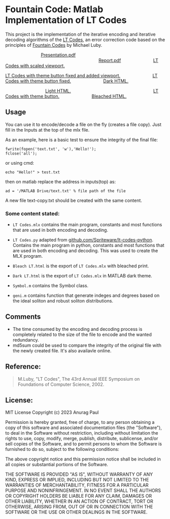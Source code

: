 # Fountain Code: Matlab Implementation of LT Codes

This project is the implementation of the iterative encoding and iterative decoding algorithms of the [LT Codes](https://en.wikipedia.org/wiki/LT_codes),
an error correction code based on the principles of [Fountain Codes](https://en.wikipedia.org/wiki/Fountain_code) by Michael Luby.

&emsp;&emsp;&emsp;&emsp;&emsp;&emsp;&emsp;&emsp;[Presentation.pdf](https://anuragpaul0.github.io/LT-Codes/Anurag%20Paul%2020EC01045%20ppt.pdf)          &emsp;&emsp;&emsp;&emsp;&emsp;&emsp;&emsp;&emsp;&emsp;&emsp;&emsp;&emsp;&emsp;&emsp;&emsp;&emsp;&emsp;&emsp;&emsp;&emsp;&emsp;[Report.pdf](https://anuragpaul0.github.io/LT-Codes/Anurag%20Paul%2020EC01045.pdf)                        &emsp;&emsp;&emsp;&emsp;&emsp;&emsp;&emsp;[LT Codes with scaled viewport.](https://anuragpaul0.github.io/LT-Codes/HTML/LT%20Scaled.html)

[LT Codes with theme button fixed and added viewport.](https://anuragpaul0.github.io/LT-Codes/HTML/LT%20Viewport.html)                       &emsp;&emsp;&emsp;&emsp;&emsp;&emsp;&emsp;[LT Codes with theme button fixed.](https://anuragpaul0.github.io/LT-Codes/HTML/LT%20Button.html)                         &emsp;&emsp;&emsp;&emsp;&emsp;&emsp;&emsp;[Dark HTML.](https://anuragpaul0.github.io/LT-Codes/HTML/Dark%20LT.html)

&emsp;&emsp;&emsp;&emsp;&emsp;&emsp;&emsp;&emsp;&emsp;[Light HTML.](https://anuragpaul0.github.io/LT-Codes/HTML/Light%20LT.html)                                 &emsp;&emsp;&emsp;&emsp;&emsp;&emsp;&emsp;&emsp;&emsp;&emsp;&emsp;&emsp;&emsp;&emsp; &emsp;&emsp;&emsp;&emsp;[LT Codes with theme button.](https://anuragpaul0.github.io/LT-Codes/HTML/LT%20abs%20butn.html)                            &emsp;&emsp;&emsp;&emsp;&emsp;&emsp;&emsp;[Bleached HTML.](https://anuragpaul0.github.io/LT-Codes/HTML/Bleach%20LT.html)

## Usage

You can use it to encode/decode a file on the fly (creates a file copy). Just fill in the Inputs at the top of the mlx file.

As an example, here is a basic test to ensure the integrity of the final file:
```
fwrite(fopen('text.txt', 'w'),'Hello!');
fclose('all');
```
or using cmd:
```
echo "Hello!" > test.txt
```
then on matlab replace the address in inputs(top) as:
```
ad = '/MATLAB Drive/text.txt' % file path of the file
```
A new file text-copy.txt should be created with the same content.

### Some content stated:

* `LT Codes.mlx` contains the main program, constants and most functions that are used in both encoding and decoding.
* `LT Codes.py` adapted from [github.com/Spriteware/lt-codes-python](https://github.com/Spriteware/lt-codes-python). Contains the main program in python, constants and most functions that are used in both encoding and decoding. This was used to create the MLX program.

* `Bleach LT.html` is the export of `LT Codes.mlx` with bleached print.
* `Dark LT.html` is the export of `LT Codes.mlx` in MATLAB dark theme.
* `Symbol.m` contains the Symbol class.
* `geni.m` contains function that generate indeges and degrees based on the ideal soliton and robust soliton distributions.

## Comments
* The time consumed by the encoding and decoding process is completely related to the size of the file to encode and the wanted redundancy.
* md5sum could be used to compare the integrity of the original file with the newly created file. It's also availavle online.
## Reference:

> M.Luby, "LT Codes", The 43rd Annual IEEE Symposium on Foundations of Computer Science, 2002.

## License:

MIT License
Copyright (c) 2023 Anurag Paul

Permission is hereby granted, free of charge, to any person obtaining a copy of this software and associated documentation files (the "Software"), to deal in the Software without restriction, including without limitation the rights to use, copy, modify, merge, publish, distribute, sublicense, and/or sell copies of the Software, and to permit persons to whom the Software is furnished to do so, subject to the following conditions:

The above copyright notice and this permission notice shall be included in all copies or substantial portions of the Software.

THE SOFTWARE IS PROVIDED "AS IS", WITHOUT WARRANTY OF ANY KIND, EXPRESS OR IMPLIED, INCLUDING BUT NOT LIMITED TO THE WARRANTIES OF MERCHANTABILITY, FITNESS FOR A PARTICULAR PURPOSE AND NONINFRINGEMENT. IN NO EVENT SHALL THE AUTHORS OR COPYRIGHT HOLDERS BE LIABLE FOR ANY CLAIM, DAMAGES OR OTHER LIABILITY, WHETHER IN AN ACTION OF CONTRACT, TORT OR OTHERWISE, ARISING FROM, OUT OF OR IN CONNECTION WITH THE SOFTWARE OR THE USE OR OTHER DEALINGS IN THE SOFTWARE.
